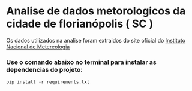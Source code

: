 # Analise de dados metorologicos da cidade de florianópolis ( SC )

Os dados utilizados na analise foram extraidos do site oficial do <a href="https://portal.inmet.gov.br/dadoshistoricos">Instituto Nacional de Metereologia</a>

### Use o comando abaixo no terminal para instalar as dependencias do projeto:
```
pip install -r requirements.txt
```